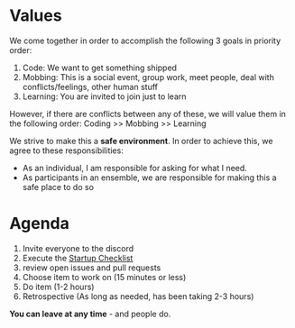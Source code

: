 # Values
  We come together in order to accomplish the following 3 goals in priority order:

  1. Code: We want to get something shipped 
  1. Mobbing: This is a social event, group work, meet people, deal with conflicts/feelings, other human stuff 
  1. Learning: You are invited to join just to learn

  However, if there are conflicts between any of these, we will value them in the following order:
  Coding >> Mobbing >> Learning

  We strive to make this a **safe environment**. In order to achieve this, we agree to these responsibilities:
  * As an individual, I am responsible for asking for what I need. 
  * As participants in an ensemble, we are responsible for making this a safe place to do so

# Agenda

  1. Invite everyone to the discord
  2. Execute the [Startup Checklist](./Contribute.md#startup-checklist)
  3. review open issues and pull requests
  4. Choose item to work on (15 minutes or less)
  5. Do item (1-2 hours)
  6. Retrospective (As long as needed, has been taking 2-3 hours)

**You can leave at any time** - and people do.
